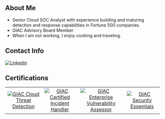 


## About Me
* Senior Cloud SOC Analyst with experience building and maturing detection and response capabilities in Fortune 500 companies.
* GIAC Advisory Board Member
* When I am not working, I enjoy cooking and traveling.



## Contact Info
[![Linkedin](https://img.shields.io/badge/LinkedIn-0077B5?style=for-the-badge&logo=linkedin&logoColor=white)](https://www.linkedin.com/in/axel-banks-3b7712105/)



## Certifications

|  |  |  |  |
| :---: | :----: | :------: | :---: |
| [![GIAC Cloud Threat Detection](https://images.credly.com/size/340x340/images/cbff2cbf-bcac-4e0a-9ac6-7f618015d46b/image.png)](https://www.credly.com/badges/a81eb406-7b24-4b70-b8c5-2a0714d9e13d/public_url) | [![GIAC Certified Incident Handler](https://images.credly.com/size/340x340/images/c3e2745b-2f30-4e6b-9290-f7557a705181/image.png)](https://www.credly.com/badges/74ed0cc7-8582-42b7-9fc0-5d2113eaf7a7/linked_in_profile)| [![GIAC Enterprise Vulnerability Assessor](https://images.credly.com/size/340x340/images/90d5157a-8de7-47b8-8869-c1e46c6ee6ff/image.png)](https://www.credly.com/badges/aff5771c-83cb-4f39-8781-39ddd1af9cce?source=linked_in_profile)| [![GIAC Security Essentials](https://images.credly.com/size/340x340/images/8e6bde54-8a33-4ec0-9d70-90fcde581bcf/image.png)](https://www.credly.com/badges/ceb70ebf-068c-43e4-aa93-e655244bdf85/linked_in_profile) |
